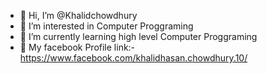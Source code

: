 - 👋 Hi, I’m @Khalidchowdhury
- 👀 I’m interested in Computer Proggraming
- 🌱 I’m currently learning high level Computer Proggraming
- 💞️ My facebook Profile link:-  https://www.facebook.com/khalidhasan.chowdhury.10/


<!---

I am WordPress full-stack developer, WordPress design & Developer Expert. WooCommerce. Plugin Development. PHP. API. I like do complex high quality websites.

My best skills:
- Custom Theme & Plugin Develop
- Any type website creation
- Page Speed Optimization, I do easy 100 points on Google PSI for mobile
- high quality front-end development
- deep WordPress knowledges (plugins and themes creation or customization)
- high JavaScript / PHP / jQuery / Bootstrap / HTML5 / CSS3
- ability to make complex and big systems
- pixel perfect PSD to HTML or WordPress slicing
- good sense of design

I am always trying to find the best solution for the client about price and quality and I give the client unlimited revision till he is satisfied.


thanks & regards
Khalid Chowdhury

--->
